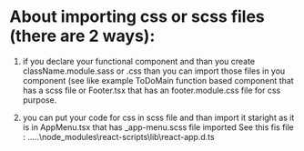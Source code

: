 # About importing css or scss files (there are 2 ways):

1. if you declare your functional component and than you create 
className.module.sass or .css than you can import those files in you component 
(see like example ToDoMain function based component that has a scss file or
Footer.tsx that has an footer.module.css file for css purpose.

2. you can put your code for css in scss file and than import it staright as it is in 
AppMenu.tsx that has _app-menu.scss file imported
See this fis file :
.....\node_modules\react-scripts\lib\react-app.d.ts 
